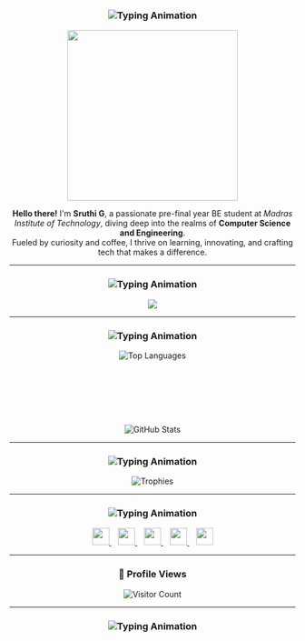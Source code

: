 <h3 align="center">
  <img src="https://readme-typing-svg.herokuapp.com/?font=Researcher&size=30&center=true&vCenter=true&width=500&height=100&color=08CBC0&duration=3000&lines=About+me;About+me;About+me;" alt="Typing Animation" />
</h3>

<p align="center">
  <img src="https://mir-s3-cdn-cf.behance.net/project_modules/disp/601014116770475.6068beff4640a.gif" width="300" />
  
</p>

<p align="center">
  <b>Hello there!</b> I'm <strong>Sruthi G</strong>, a passionate pre-final year BE student at <em>Madras Institute of Technology</em>, diving deep into the realms of <strong>Computer Science and Engineering</strong>. <br>
  Fueled by curiosity and coffee, I thrive on learning, innovating, and crafting tech that makes a difference.
</p>

---

<h3 align="center">
  <img src="https://readme-typing-svg.herokuapp.com/?font=Researcher&size=30&center=true&vCenter=true&width=500&height=100&color=08CBC0&duration=3000&lines=Languages+and+Tools;" alt="Typing Animation" />
</h3>

<p align="center">
  <a href="https://skillicons.dev">
    <img src="https://skillicons.dev/icons?i=c,py,java,html,css,js,react,vite,mongodb,django,git,figma,ps,wordpress" />
  </a>
</p>


---

<h3 align="center">
  <img src="https://readme-typing-svg.herokuapp.com/?font=Researcher&size=30&center=true&vCenter=true&width=500&height=100&color=08CBC0&duration=3000&lines=Statistics;" alt="Typing Animation" />
</h3>

<p align="center">
  <img src="https://github-readme-stats.vercel.app/api/top-langs?username=sruthi1605&show_icons=true&locale=en&layout=compact" alt="Top Languages" />
  
</p>

<br><br><br><br><br>

<p align="center">
  <img src="https://github-readme-stats.vercel.app/api?username=sruthi1605&show_icons=true&locale=en" alt="GitHub Stats" />
</p>

---

<h3 align="center">
  <img src="https://readme-typing-svg.herokuapp.com/?font=Researcher&size=30&center=true&vCenter=true&width=500&height=100&color=08CBC0&duration=3000&lines=Trophies;" alt="Typing Animation" />
</h3>

<p align="center">
  <img src="https://github-profile-trophy.vercel.app/?username=sruthi1605&theme=onestar" alt="Trophies" />
</p>

---

<h3 align="center">
  <img src="https://readme-typing-svg.herokuapp.com/?font=Researcher&size=30&center=true&vCenter=true&width=500&height=100&color=08CBC0&duration=3000&lines=Connect+with+me!;" alt="Typing Animation" />
</h3>

<p align="center">
  <a href="mailto:sruthiganesh05@gmail.com" target="_blank">
    <img src="https://cdn-icons-png.flaticon.com/128/10829/10829119.png" height="30" />
  </a>
  &nbsp;&nbsp;
  <a href="https://www.hackerrank.com/sruthiganesh05" target="_blank">
    <img src="https://raw.githubusercontent.com/rahuldkjain/github-profile-readme-generator/master/src/images/icons/Social/hackerrank.svg" height="30" />
  </a>
  &nbsp;&nbsp;
  <a href="https://www.leetcode.com/srug_05" target="_blank">
    <img src="https://raw.githubusercontent.com/rahuldkjain/github-profile-readme-generator/master/src/images/icons/Social/leet-code.svg" height="30" />
  </a>
  &nbsp;&nbsp;
  <a href="https://www.geeksforgeeks.org/user/sruthig_05/" target="_blank">
    <img src="https://img.icons8.com/?size=100&id=AbQBhN9v62Ob&format=png&color=000000" height="30" />
  </a>
  &nbsp;&nbsp;
  <a href="https://www.linkedin.com/in/sruthi-g-430406265/" target="_blank">
    <img src="https://cdn-icons-png.flaticon.com/512/174/174857.png" height="30" />
  </a>
</p>

---

<h3 align="center">👀 Profile Views</h3>

<p align="center">
  <img src="https://profile-counter.glitch.me/sruthi1605/count.svg" alt="Visitor Count" />
</p>

---

<h3 align="center">
  <img src="https://readme-typing-svg.herokuapp.com/?font=Researcher&size=30&center=true&vCenter=true&width=500&height=70&color=00FFFF&duration=3000&lines=Thanks+for+visiting!;" alt="Typing Animation" />
</h3>
